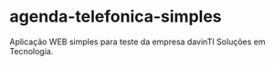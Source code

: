 # agenda-telefonica-simples
Aplicação WEB simples para teste da empresa davinTI Soluções em Tecnologia.
